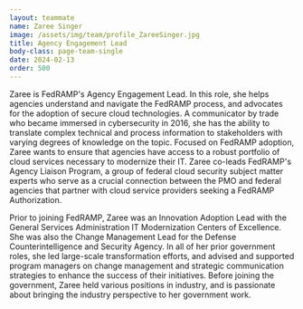 ```yaml
---
layout: teammate
name: Zaree Singer
image: /assets/img/team/profile_ZareeSinger.jpg
title: Agency Engagement Lead
body-class: page-team-single
date: 2024-02-13
order: 500
---
```

Zaree is FedRAMP's Agency Engagement Lead. In this role, she helps agencies understand and navigate the FedRAMP process, and advocates for the adoption of secure cloud technologies. A communicator by trade who became immersed in cybersecurity in 2016, she has the ability to translate complex technical and process information to stakeholders with varying degrees of knowledge on the topic. Focused on FedRAMP adoption, Zaree wants to ensure that agencies have access to a robust portfolio of cloud services necessary to modernize their IT. Zaree co-leads FedRAMP's Agency Liaison Program, a group of federal cloud security subject matter experts who serve as a crucial connection between the PMO and federal agencies that partner with cloud service providers seeking a FedRAMP Authorization. 

Prior to joining FedRAMP, Zaree was an Innovation Adoption Lead with the General Services Administration IT Modernization Centers of Excellence. She was also the Change Management Lead for the Defense Counterintelligence and Security Agency. In all of her prior government roles, she led large-scale transformation efforts, and advised and supported program managers on change management and strategic communication strategies to enhance the success of their initiatives. Before joining the government, Zaree held various positions in industry, and is passionate about bringing the industry perspective to her government work.
